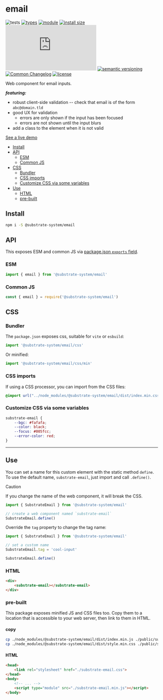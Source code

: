 # email
![tests](https://github.com/substrate-system/email/actions/workflows/nodejs.yml/badge.svg)
[![types](https://img.shields.io/npm/types/@substrate/email?style=flat-square?cache-control=no-cache)](README.md)
[![module](https://img.shields.io/badge/module-ESM%2FCJS-blue?style=flat-square)](README.md)
[![install size](https://flat.badgen.net/packagephobia/install/@substrate-system/email?cache-control=no-cache)](https://packagephobia.com/result?p=@bicycle-codes/keys)
[![GZip size](https://img.badgesize.io/https%3A%2F%2Fesm.sh%2F%40substrate-system%2Femail%2Fes2022%2Femail.mjs?compression=gzip&style=flat-square)](https://esm.sh/@substrate-system/email/es2022/email.mjs)
[![semantic versioning](https://img.shields.io/badge/semver-2.0.0-blue?logo=semver&style=flat-square)](https://semver.org/)
[![Common Changelog](https://nichoth.github.io/badge/common-changelog.svg)](./CHANGELOG.md)
[![license](https://img.shields.io/badge/license-Polyform_Small_Business-249fbc?style=flat-square)](LICENSE)


Web component for email inputs.

**_featuring:_**

* robust client-side validation -- check that email is of the form `abc@domain.tld`
* good UX for validation
  - errors are only shown if the input has been focused
  - errors are not shown until the input blurs
* add a class to the element when it is not valid


[See a live demo](https://substrate-system.github.io/email/)

<!-- toc -->

- [Install](#install)
- [API](#api)
  * [ESM](#esm)
  * [Common JS](#common-js)
- [CSS](#css)
  * [Bundler](#bundler)
  * [CSS imports](#css-imports)
  * [Customize CSS via some variables](#customize-css-via-some-variables)
- [Use](#use)
  * [HTML](#html)
  * [pre-built](#pre-built)

<!-- tocstop -->

## Install

```sh
npm i -S @substrate-system/email
```

## API

This exposes ESM and common JS via [package.json `exports` field](https://nodejs.org/api/packages.html#exports).

### ESM
```js
import { email } from '@substrate-system/email'
```

### Common JS
```js
const { email } = require('@substrate-system/email')
```

## CSS

### Bundler

The `package.json` exposes css, suitable for `vite` or `esbuild`:

```js
import '@substrate-system/email/css'
```

Or minified:
```js
import '@substrate-system/email/css/min'
```

### CSS imports

If using a CSS processor, you can import from the CSS files:
```css
@import url("../node_modules/@substrate-system/email/dist/index.min.css");
```

### Customize CSS via some variables

```css
substrate-email {
    --bgc: #fafafa;
    --color: black;
    --focus: #005fcc;
    --error-color: red;
}
```

------------------------------------------------------------------------

## Use
You can set a name for this custom element with the static method
`define`. To use the default name, `substrate-email`, just import and
call `.define()`.

> [!CAUTION]  
> If you change the name of the web component, it will break the CSS.


```js
import { SubstrateEmail } from '@substrate-system/email'

// create a web component named `substrate-email`
SubstrateEmail.define()
```

Override the `tag` property to change the tag name:
```js
import { SubstrateEmail } from '@substrate-system/email'

// set a custom name
SubstrateEmail.tag = 'cool-input'

SubstrateEmail.define()
```

### HTML
```html
<div>
    <substrate-email></substrate-email>
</div>
```

### pre-built
This package exposes minified JS and CSS files too. Copy them to a location that is
accessible to your web server, then link to them in HTML.

#### copy
```sh
cp ./node_modules/@substrate-system/email/dist/index.min.js ./public/substrate-email.min.js
cp ./node_modules/@substrate-system/email/dist/style.min.css ./public/substrate-email.css
```

#### HTML
```html
<head>
    <link rel="stylesheet" href="./substrate-email.css">
</head>
<body>
    <!-- ... -->
    <script type="module" src="./substrate-email.min.js"></script>
</body>
```
